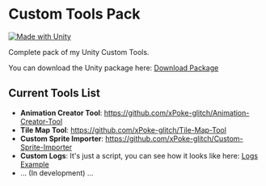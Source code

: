 # Custom Tools Pack
[![Made with Unity](https://img.shields.io/badge/Made%20with-Unity-57b9d3.svg?style=flat&logo=unity)](https://www.unity.com)

Complete pack of my Unity Custom Tools.

You can download the Unity package here: [Download Package](https://github.com/xPoke-glitch/Custom-Tools-Pack/tree/main/Pack)

## Current Tools List
* **Animation Creator Tool**: https://github.com/xPoke-glitch/Animation-Creator-Tool
* **Tile Map Tool**: https://github.com/xPoke-glitch/Tile-Map-Tool
* **Custom Sprite Importer**: https://github.com/xPoke-glitch/Custom-Sprite-Importer
* **Custom Logs**: It's just a script, you can see how it looks like here: [Logs Example](https://github.com/xPoke-glitch/Custom-Tools-Pack/blob/main/Screenshots/custom-logs.png)
* ... (In development) ...
